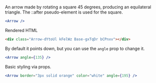 <!-- Description -->

An arrow made by rotating a square 45 degrees, producing an equilateral triangle. The ::after pseudo-element is used for the square.

<!-- Minimal JSX to showcase component -->

```jsx
<Arrow />
```

<!-- Rendered HTML -->

Rendered HTML

```html
<div class="Arrow-dYtoUl kFelWz Base-gxTqDr bCPnxv"></div>
```

<!-- while(not done) { Prop explanation, examples } -->

By default it points down, but you can use the `angle` prop to change it.

```jsx
<Arrow angle={135} />
```

Basic styling via props.

<!-- Cool styling example -->

```jsx
<Arrow border="3px solid orange" color="white" angle={195} />
```

